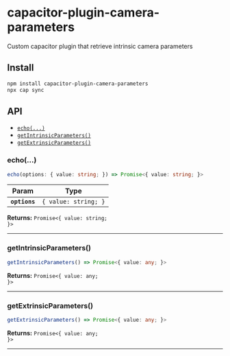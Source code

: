 # capacitor-plugin-camera-parameters

Custom capacitor plugin that retrieve intrinsic camera parameters

## Install

```bash
npm install capacitor-plugin-camera-parameters
npx cap sync
```

## API

<docgen-index>

* [`echo(...)`](#echo)
* [`getIntrinsicParameters()`](#getintrinsicparameters)
* [`getExtrinsicParameters()`](#getextrinsicparameters)

</docgen-index>

<docgen-api>
<!--Update the source file JSDoc comments and rerun docgen to update the docs below-->

### echo(...)

```typescript
echo(options: { value: string; }) => Promise<{ value: string; }>
```

| Param         | Type                            |
| ------------- | ------------------------------- |
| **`options`** | <code>{ value: string; }</code> |

**Returns:** <code>Promise&lt;{ value: string; }&gt;</code>

--------------------


### getIntrinsicParameters()

```typescript
getIntrinsicParameters() => Promise<{ value: any; }>
```

**Returns:** <code>Promise&lt;{ value: any; }&gt;</code>

--------------------


### getExtrinsicParameters()

```typescript
getExtrinsicParameters() => Promise<{ value: any; }>
```

**Returns:** <code>Promise&lt;{ value: any; }&gt;</code>

--------------------

</docgen-api>
